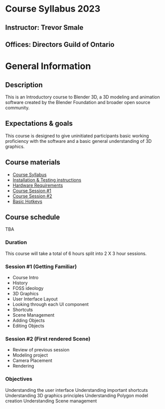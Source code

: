 # Course Syllabus 2023

## Instructor: Trevor Smale
## Offices: Directors Guild of Ontario

# General Information

## Description

This is an Introductory course to Blender 3D, a 3D modeling and animation software created by the Blender Foundation and broader open source community. 

## Expectations & goals

This course is designed to give uninitiated participants basic working proficiency with the software and a basic general understanding of 3D graphics. 

## Course materials

* [Course Syllabus](Syllabus_23.MD)
* [Installation & Testing instructions](Install_and_Test.MD)
* [Hardware Requirements](Hardware_requirements.MD)
* [Course Session #1](Session1.MD)
* [Course Session #2](Session2.MD)
* [Basic Hotkeys](Shortcuts.MD)

## Course schedule

TBA

### Duration

This course will take a total of 6 hours split into 2 X 3 hour sessions.

### Session #1 (Getting Familiar)

* Course Intro
* History
* FOSS ideology
* 3D Graphics
* User Interface Layout
* Looking through each UI component
* Shortcuts
* Scene Management
* Adding Objects
* Editing Objects

### Session #2 (First rendered Scene)

* Review of previous session
* Modeling project 
* Camera Placement
* Rendering

### Objectives

Understanding the user interface
Understanding important shortcuts
Understanding 3D graphics principles
Understanding Polygon model creation
Understanding Scene management



